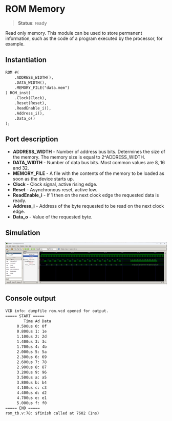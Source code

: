 # ROM Memory

>**Status**: ready

Read only memory. This module can be used to store permanent information, such as the code of a program executed by the processor, for example.

## Instantiation
    
    ROM #(
        .ADDRESS_WIDTH(),
        .DATA_WIDTH(),
        .MEMORY_FILE("data.mem")
    ) ROM_inst(
        .Clock(Clock),
        .Reset(Reset),
        .ReadEnable_i(),
        .Address_i(),
        .Data_o()
    );

## Port description

+ **ADDRESS_WIDTH** - Number of address bus bits. Determines the size of the memory. The memory size is equal to 2^ADDRESS_WIDTH.
+ **DATA_WIDTH** - Number of data bus bits. Most common values are 8, 16 and 32. 
+ **MEMORY_FILE** - A file with the contents of the memory to be loaded as soon as the device starts up.
+ **Clock** - Clock signal, active rising edge.
+ **Reset** - Asynchronous reset, active low.
+ **ReadEnable_i** - If 1 then on the next clock edge the requested data is ready.
+ **Address_i** - Address of the byte requested to be read on the next clock edge.
+ **Data_o** - Value of the requested byte.
    
## Simulation

![Simulation](simulation.png "Simulation")

## Console output

    VCD info: dumpfile rom.vcd opened for output.
    ===== START =====
            Time Ad Data
         0.500us 0: 0f
         0.800us 1: 1e
         1.100us 2: 2d
         1.400us 3: 3c
         1.700us 4: 4b
         2.000us 5: 5a
         2.300us 6: 69
         2.600us 7: 78
         2.900us 8: 87
         3.200us 9: 96
         3.500us a: a5
         3.800us b: b4
         4.100us c: c3
         4.400us d: d2
         4.700us e: e1
         5.000us f: f0
    ===== END =====
    rom_tb.v:78: $finish called at 7602 (1ns)

